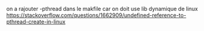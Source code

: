 on a rajouter -pthread dans le makfile car on doit use lib dynamique de linux
https://stackoverflow.com/questions/1662909/undefined-reference-to-pthread-create-in-linux